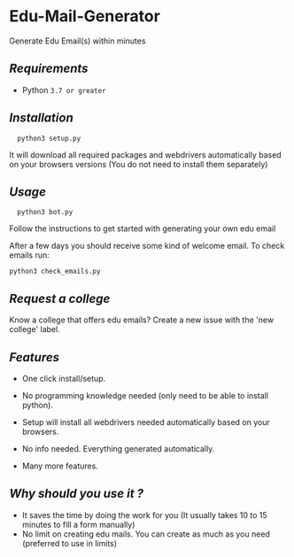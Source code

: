 # Edu-Mail-Generator
Generate Edu Email(s) within minutes

## ***Requirements***

- Python `3.7 or greater`

## ***Installation***

	  python3 setup.py
It will download all required packages and webdrivers automatically based on your browsers versions (You do not need to install them separately)

## ***Usage***

	  python3 bot.py
Follow the instructions to get started with generating your own edu email

After a few days you should receive some kind of welcome email.
To check emails run:

    python3 check_emails.py


## ***Request a college***

Know a college that offers edu emails? Create a new issue with the 'new college' label.

## ***Features***

- One click install/setup.
- No programming knowledge needed (only need to be able to install python).
- Setup will install all webdrivers needed automatically based on your browsers.
- No info needed. Everything generated automatically. 
  
- Many more features.

## ***Why should you use it ?***

- It saves the time by doing the work for you (It usually takes 10 to 15 minutes to fill a form manually)
- No limit on creating edu mails. You can create as much as you need (preferred to use in limits)
